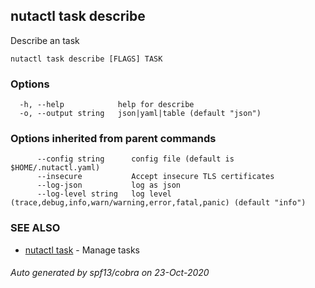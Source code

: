 ## nutactl task describe

Describe an task

```
nutactl task describe [FLAGS] TASK
```

### Options

```
  -h, --help            help for describe
  -o, --output string   json|yaml|table (default "json")
```

### Options inherited from parent commands

```
      --config string      config file (default is $HOME/.nutactl.yaml)
      --insecure           Accept insecure TLS certificates
      --log-json           log as json
      --log-level string   log level (trace,debug,info,warn/warning,error,fatal,panic) (default "info")
```

### SEE ALSO

* [nutactl task](nutactl_task.md)	 - Manage tasks

###### Auto generated by spf13/cobra on 23-Oct-2020
